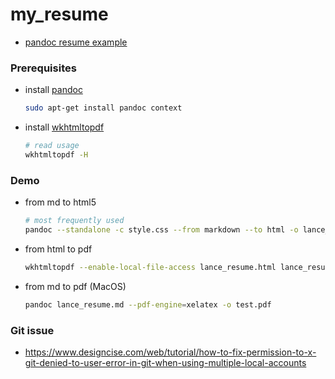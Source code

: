 # my_resume
* [pandoc resume example](https://mszep.github.io/pandoc_resume/)

### Prerequisites
* install [pandoc](https://pandoc.org/)
    ```sh
    sudo apt-get install pandoc context
    ```
* install [wkhtmltopdf](https://wkhtmltopdf.org/)
    ```sh
    # read usage
    wkhtmltopdf -H
    ```
### Demo

* from md to html5
    ```sh
    # most frequently used
    pandoc --standalone -c style.css --from markdown --to html -o lance_resume.html lance_resume.md
    ```

* from html to pdf
    ```sh
    wkhtmltopdf --enable-local-file-access lance_resume.html lance_resume.pdf
    ```

* from md to pdf (MacOS)
    ```sh
    pandoc lance_resume.md --pdf-engine=xelatex -o test.pdf
    ```

### Git issue
* https://www.designcise.com/web/tutorial/how-to-fix-permission-to-x-git-denied-to-user-error-in-git-when-using-multiple-local-accounts